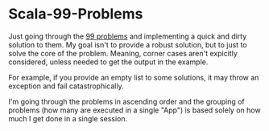 Scala-99-Problems
=================
Just going through the [99 problems](http://aperiodic.net/phil/scala/s-99/) and implementing a quick and dirty solution to them. My goal isn't to provide a robust solution, but to just to solve the core of the problem. Meaning, corner cases aren't expicitly considered, unless needed to get the output in the example.

For example, if you provide an empty list to some solutions, it may throw an exception and fail catastrophically.

I'm going through the problems in ascending order and the grouping of problems (how many are executed in a single "App") is based solely on how much I get done in a single session.
